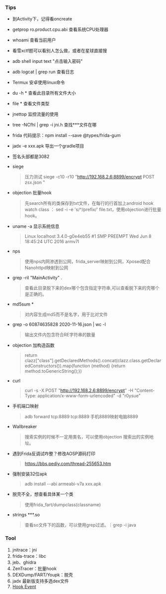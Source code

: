 ###  Tips

- 到Activity下，记得看oncreate

- getprop ro.product.cpu.abi 查看系统CPU处理器

- whoami 查看当前用户

- 看雪xctf题可以看别人怎么做，或者在星球直接搜

- adb shell input text  "点击输入密码"

- adb logcat | grep run  查看日志

- Termux  安卓使用linux命令

- du -h *  查看此目录所有文件大小

- file * 查看文件类型

- jnettop 监控流量的使用

- tree -NCfhl | grep -i jni.h 查找***文件在哪

- frida 代码提示：npm install --save @types/frida-gum

- jadx -e xxx.apk  导出一个gradle项目

- 签名头部都是3082

- siege
  
  > 压力测试  siege -c10 -r10 "http://192.168.2.6:8899/encrypt POST zsx.json " 
  
- objection 批量hook
  
  > 先search所有的类保存到txt文件，在每行的行首加上android hook watch class ： sed -i -e 's/^/prefix/' file.txt，使用objection进行批量hook。
  
- uname -a 显示系统信息
  
  > Linux localhost 3.4.0-g0e4eb55 #1 SMP PREEMPT Wed Jun 8 18:45:24 UTC 2016 armv7l
  
- nps  
  
  > 使用nps内网渗透到公网，frida_server映射到公网，Xposed配合Nanohttpd映射到公网  
  
- grep -ril "MainActivity" .  
  
  > 查看此目录脱下来的dex哪个包含指定字符串,可以查看脱下来的壳哪个是正确的。
  
- md5sum *
  
  > 对内容生成md5而不是名字，用于比对文件
  
- grep -o 60874635828   2020-11-16.json | wc -l
  
  > 输出文件内包含符合RE字符串的数量
  
- objection 加构造函数
  
  > return  clazz["class"].getDeclaredMethods().concat(clazz.class.getDeclaredConstructors()).map(function (method) {return method.toGenericString();})
  
- curl 
  
  > curl -s -X POST "http://192.168.2.6:8899/encrypt"  -H "Content-Type: application/x-www-form-urlencoded" -d "r0ysue"
  
- 手机端口映射
  
  > adb forward tcp:8889 tcp:8889 手机8889映射电脑8889
  
- Wallbreaker
  
  > 搜索实例的时候不一定用类名，可以使用objection 搜索出的实例地址。
  
- 遇到Frida反调试咋整？修改AOSP源码打印
  
  > https://bbs.pediy.com/thread-255653.htm
  
- 强制安装32位apk
  
  > adb install --abi armeabi-v7a  xxx.apk
  
- 脱壳不全，想查看具体某一个类
  
  > 使用frida_fart/dumpclass(classname)
  
- strings ***.so
  
  > 查看so文件下的函数，可以使用grep过滤。｜grep -i java


### Tool

1. jnitrace：jni  
2. frida-trace：libc
3. jeb、ghidra
4. ZenTracer：批量hook  
5. DEXDump/FART/Youpk：脱壳
6. jadx 最新版支持多选dex文件
7. [Hook Event](https://github.com/heyhu/frida-agent-example/blob/master/code/tools/hookEvent.js)